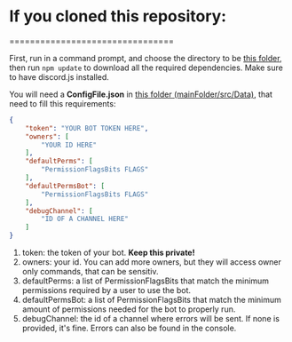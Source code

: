 # If you cloned this repository:
================================

First, run in a command prompt, and choose the directory to be [this folder](./), then run `npm update` to download all the required dependencies. Make sure to have discord.js installed.

You will need a **ConfigFile.json** in [this folder (mainFolder/src/Data)](./src/Data/), that need to fill this requirements:
```json
{
    "token": "YOUR BOT TOKEN HERE",
    "owners": [
        "YOUR ID HERE"
    ],
    "defaultPerms": [
        "PermissionFlagsBits FLAGS"
    ],
    "defaultPermsBot": [
        "PermissionFlagsBits FLAGS"
    ],
    "debugChannel": [
        "ID OF A CHANNEL HERE"
    ]
}
```

1. token: the token of your bot. **Keep this private!**
2. owners: your id. You can add more owners, but they will access owner only commands, that can be sensitiv.
3. defaultPerms: a list of PermissionFlagsBits that match the minimum permissions required by a user to use the bot.
4. defaultPermsBot: a list of PermissionFlagsBits that match the minimum amount of permissions needed for the bot to properly run.
5. debugChannel: the id of a channel where errors will be sent. If none is provided, it's fine. Errors can also be found in the console.